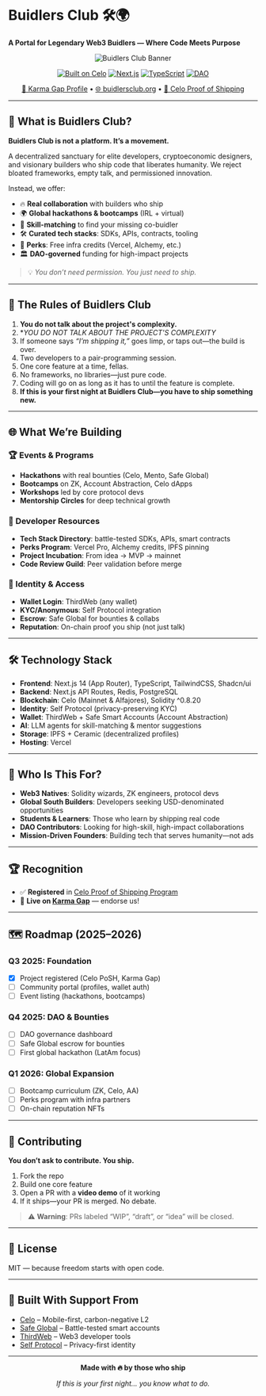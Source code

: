 # Buidlers Club 🛠️🌍

**A Portal for Legendary Web3 Buidlers — Where Code Meets Purpose**

<div align="center">

![Buidlers Club Banner](https://ipfs.skatehive.app/ipfs/QmezF8J4ij52eH7d3Rfbn94oKTMtooMbaQafigytjxWxro)

[![Built on Celo](https://img.shields.io/badge/Built%20on-Celo-35D07F?style=flat-square)](https://celo.org)
[![Next.js](https://img.shields.io/badge/Next.js-14-black?style=flat-square)](https://nextjs.org)
[![TypeScript](https://img.shields.io/badge/TypeScript-5.0-blue?style=flat-square)](https://www.typescriptlang.org/)
[![DAO](https://img.shields.io/badge/DAO-Governance-purple?style=flat-square)](https://commonwealth.im)

[🔗 Karma Gap Profile](https://gap.karmahq.xyz/project/buidlers-club) • [🌐 buidlersclub.org](https://buidlersclub.org) • [🚀 Celo Proof of Shipping](https://celo.org)

</div>

---

## 🧱 What is Buidlers Club?

**Buidlers Club is not a platform. It’s a movement.**

A decentralized sanctuary for elite developers, cryptoeconomic designers, and visionary builders who ship code that liberates humanity. We reject bloated frameworks, empty talk, and permissioned innovation.

Instead, we offer:
- 🔥 **Real collaboration** with builders who ship
- 🌍 **Global hackathons & bootcamps** (IRL + virtual)
- 🧠 **Skill-matching** to find your missing co-buidler
- 🛠️ **Curated tech stacks**: SDKs, APIs, contracts, tooling
- 💎 **Perks**: Free infra credits (Vercel, Alchemy, etc.)
- 🏛️ **DAO-governed** funding for high-impact projects

> 💡 *You don’t need permission. You just need to ship.*

---

## 📜 The Rules of Buidlers Club

1. **You do not talk about the project's complexity.**
2. **YOU DO NOT TALK ABOUT THE PROJECT'S COMPLEXITY*
3. If someone says *“I’m shipping it,”* goes limp, or taps out—the build is over.
4. Two developers to a pair-programming session.
5. One core feature at a time, fellas.
6. No frameworks, no libraries—just pure code.
7. Coding will go on as long as it has to until the feature is complete.
8. **If this is your first night at Buidlers Club—you have to ship something new.**

---

## 🌐 What We’re Building

### 🏆 Events & Programs
- **Hackathons** with real bounties (Celo, Mento, Safe Global)
- **Bootcamps** on ZK, Account Abstraction, Celo dApps
- **Workshops** led by core protocol devs
- **Mentorship Circles** for deep technical growth

### 🧰 Developer Resources
- **Tech Stack Directory**: battle-tested SDKs, APIs, smart contracts
- **Perks Program**: Vercel Pro, Alchemy credits, IPFS pinning
- **Project Incubation**: From idea → MVP → mainnet
- **Code Review Guild**: Peer validation before merge

### 🔐 Identity & Access
- **Wallet Login**: ThirdWeb (any wallet)
- **KYC/Anonymous**: Self Protocol integration
- **Escrow**: Safe Global for bounties & collabs
- **Reputation**: On-chain proof you ship (not just talk)

---

## 🛠️ Technology Stack

- **Frontend**: Next.js 14 (App Router), TypeScript, TailwindCSS, Shadcn/ui
- **Backend**: Next.js API Routes, Redis, PostgreSQL
- **Blockchain**: Celo (Mainnet & Alfajores), Solidity ^0.8.20
- **Identity**: Self Protocol (privacy-preserving KYC)
- **Wallet**: ThirdWeb + Safe Smart Accounts (Account Abstraction)
- **AI**: LLM agents for skill-matching & mentor suggestions
- **Storage**: IPFS + Ceramic (decentralized profiles)
- **Hosting**: Vercel

---

## 🎯 Who Is This For?

- **Web3 Natives**: Solidity wizards, ZK engineers, protocol devs
- **Global South Builders**: Developers seeking USD-denominated opportunities
- **Students & Learners**: Those who learn by shipping real code
- **DAO Contributors**: Looking for high-skill, high-impact collaborations
- **Mission-Driven Founders**: Building tech that serves humanity—not ads

---

## 🏆 Recognition

- ✅ **Registered** in [Celo Proof of Shipping Program](https://celo.org)
- 🌟 **Live on [Karma Gap](https://gap.karmahq.xyz/project/buidlers-club)** — endorse us!

---

## 🗺️ Roadmap (2025–2026)

### Q3 2025: Foundation
- [x] Project registered (Celo PoSH, Karma Gap)
- [ ] Community portal (profiles, wallet auth)
- [ ] Event listing (hackathons, bootcamps)

### Q4 2025: DAO & Bounties
- [ ] DAO governance dashboard
- [ ] Safe Global escrow for bounties
- [ ] First global hackathon (LatAm focus)

### Q1 2026: Global Expansion
- [ ] Bootcamp curriculum (ZK, Celo, AA)
- [ ] Perks program with infra partners
- [ ] On-chain reputation NFTs

---

## 🤝 Contributing

**You don’t ask to contribute. You ship.**

1. Fork the repo
2. Build one core feature
3. Open a PR with a **video demo** of it working
4. If it ships—your PR is merged. No debate.

> ⚠️ **Warning**: PRs labeled “WIP”, “draft”, or “idea” will be closed.

---

## 📄 License

MIT — because freedom starts with open code.

---

## 🙏 Built With Support From

- [Celo](https://celo.org) – Mobile-first, carbon-negative L2
- [Safe Global](https://safe.global) – Battle-tested smart accounts
- [ThirdWeb](https://thirdweb.com) – Web3 developer tools
- [Self Protocol](https://selfprotocol.com) – Privacy-first identity

---

<div align="center">

**Made with 🔥 by those who ship**

*If this is your first night… you know what to do.*

</div>
